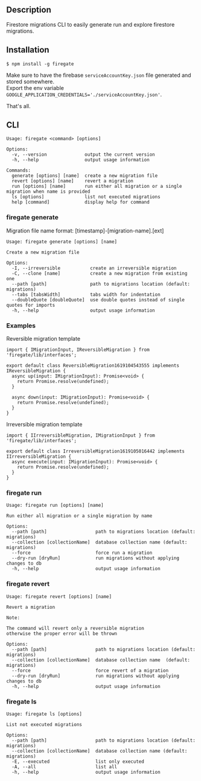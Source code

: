 ## Description

Firestore migrations CLI to easily generate run and explore firestore migrations.

## Installation

```
$ npm install -g firegate
```

Make sure to have the firebase `serviceAccountKey.json` file generated and stored somewhere.  
Export the env variable `GOOGLE_APPLICATION_CREDENTIALS='./serviceAccountKey.json'`.  

That's all.

## CLI

```
Usage: firegate <command> [options]

Options:
  -v, --version              output the current version
  -h, --help                 output usage information

Commands:
  generate [options] [name]  create a new migration file
  revert [options] [name]    revert a migration
  run [options] [name]       run either all migration or a single migration when name is provided
  ls [options]               list not executed migrations
  help [command]             display help for command
```

### firegate generate

Migration file name format: [timestamp]-[migration-name].[ext]

```
Usage: firegate generate [options] [name]

Create a new migration file

Options:
  -I, --irreversible           create an irreversible migration
  -C, --clone [name]           create a new migration from existing one
  --path [path]                path to migrations location (default: migrations)
  --tabs [tabsWidth]           tabs width for indentation
  --doubleQuote [doubleQuote]  use double quotes instead of single quotes for imports
  -h, --help                   output usage information
```

### Examples
Reversible migration template
```
import { IMigrationInput, IReversibleMigration } from 'firegate/lib/interfaces';

export default class ReversibleMigration1619104543555 implements IReversibleMigration {
  async up(input: IMigrationInput): Promise<void> {
    return Promise.resolve(undefined);
  }

  async down(input: IMigrationInput): Promise<void> {
    return Promise.resolve(undefined);
  }
}
```
Irreversible migration template
```
import { IIrreversibleMigration, IMigrationInput } from 'firegate/lib/interfaces';

export default class IrreversibleMigration1619105016442 implements IIrreversibleMigration {
  async execute(input: IMigrationInput): Promise<void> {
    return Promise.resolve(undefined);
  }
}
```

### firegate run

```
Usage: firegate run [options] [name]

Run either all migration or a single migration by name

Options:
  --path [path]                  path to migrations location (default: migrations)
  --collection [collectionName]  database collection name (default: migrations)
  --force                        force run a migration
  --dry-run [dryRun]             run migrations without applying changes to db
  -h, --help                     output usage information
```

### firegate revert

```
Usage: firegate revert [options] [name]

Revert a migration

Note:

The command will revert only a reversible migration
otherwise the proper error will be thrown

Options:
  --path [path]                  path to migrations location (default: migrations)
  --collection [collectionName]  database collection name  (default: migrations)
  --force                        force revert of a migration
  --dry-run [dryRun]             run migrations without applying changes to db
  -h, --help                     output usage information

```

### firegate ls

```
Usage: firegate ls [options]

List not executed migrations

Options:
  --path [path]                  path to migrations location (default: migrations)
  --collection [collectionName]  database collection name (default: migrations)
  -E, --executed                 list only executed
  -A, --all                      list all
  -h, --help                     output usage information

```

